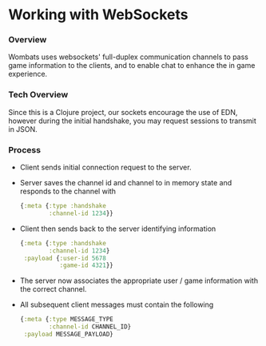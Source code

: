# Working with WebSockets

### Overview

Wombats uses websockets' full-duplex communication channels to pass game information to the clients, and to enable chat to enhance the in game experience.

### Tech Overview

Since this is a Clojure project, our sockets encourage the use of EDN, however during the initial handshake, you may request sessions to transmit in JSON.

### Process

- Client sends initial connection request to the server.
- Server saves the channel id and channel to in memory state and responds to the channel with

    ```clj
    {:meta {:type :handshake
            :channel-id 1234}}
    ```

- Client then sends back to the server identifying information

    ```clj
    {:meta {:type :handshake
            :channel-id 1234}
     :payload {:user-id 5678
               :game-id 4321}}
    ```

- The server now associates the appropriate user / game information with the correct channel.
- All subsequent client messages must contain the following

  ```clj
  {:meta {:type MESSAGE_TYPE
          :channel-id CHANNEL_ID}
   :payload MESSAGE_PAYLOAD}
  ```

